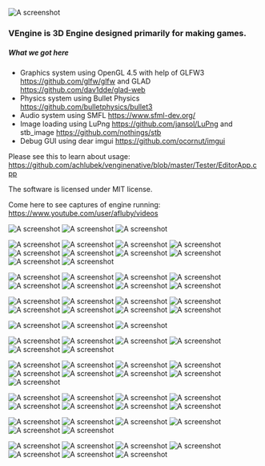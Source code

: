 ![A screenshot](http://i.imgur.com/jPEifJr.png "The awesome logo")

### VEngine is 3D Engine designed primarily for making games.

##### What we got here
- Graphics system using OpenGL 4.5 with help of GLFW3 https://github.com/glfw/glfw and GLAD https://github.com/dav1dde/glad-web
- Physics system using Bullet Physics https://github.com/bulletphysics/bullet3
- Audio system using SMFL https://www.sfml-dev.org/
- Image loading using LuPng https://github.com/jansol/LuPng and stb_image https://github.com/nothings/stb
- Debug GUI using dear imgui https://github.com/ocornut/imgui

Please see this to learn about usage:
https://github.com/achlubek/venginenative/blob/master/Tester/EditorApp.cpp 

The software is licensed under MIT license.

Come here to see captures of engine running: https://www.youtube.com/user/afluby/videos

![A screenshot](http://i.imgur.com/vRAriyJ.jpg "Screenshot")
![A screenshot](http://i.imgur.com/Fln19jV.jpg "Screenshot")
![A screenshot](http://i.imgur.com/yiGqSNL.jpg "Screenshot")

![A screenshot](http://i.imgur.com/JFbM32i.jpg "Screenshot")
![A screenshot](http://i.imgur.com/OQn4Y1M.jpg "Screenshot")
![A screenshot](http://i.imgur.com/3dtvtpO.jpg "Screenshot")
![A screenshot](http://i.imgur.com/rqyR8yc.jpg "Screenshot")
![A screenshot](http://i.imgur.com/aCM9Ffo.jpg "Screenshot")
![A screenshot](http://i.imgur.com/0eUQ4Xf.png "Screenshot")
![A screenshot](http://i.imgur.com/20OqmWi.jpg "Screenshot")
![A screenshot](http://i.imgur.com/GJn610l.jpg "Screenshot")
![A screenshot](http://i.imgur.com/FWThalh.jpg "Screenshot")
![A screenshot](http://i.imgur.com/DjAQtvA.jpg "Screenshot")

![A screenshot](http://i.imgur.com/WUy9HUE.jpg "Screenshot")
![A screenshot](http://i.imgur.com/mNyowcg.jpg "Screenshot")
![A screenshot](http://i.imgur.com/2bvdD8r.jpg "Screenshot")
![A screenshot](http://i.imgur.com/I7jspyw.jpg "Screenshot")
![A screenshot](http://i.imgur.com/BHPBeYg.png "Screenshot")
![A screenshot](http://i.imgur.com/UOSoge0.png "Screenshot")
![A screenshot](http://i.imgur.com/dkmcp5j.jpg "Screenshot")
![A screenshot](http://i.imgur.com/sjQCinD.jpg "Screenshot")

![A screenshot](http://i.imgur.com/7Q5Shi6.jpg "Screenshot")
![A screenshot](http://i.imgur.com/cqvH7nr.jpg "Screenshot")
![A screenshot](http://i.imgur.com/vEzUz6w.jpg "Screenshot")
![A screenshot](http://i.imgur.com/CviCS4K.jpg "Screenshot")
![A screenshot](http://i.imgur.com/Q3bgt7X.jpg "Screenshot")
![A screenshot](http://i.imgur.com/sQDfoZV.jpg "Screenshot")
![A screenshot](http://i.imgur.com/1GXtmVt.jpg "Screenshot")
![A screenshot](http://i.imgur.com/mQHGtsg.jpg "Screenshot")

![A screenshot](http://i.imgur.com/9DHv5fa.jpg "Screenshot")
![A screenshot](http://i.imgur.com/UZQKfoi.jpg "Screenshot")
![A screenshot](http://i.imgur.com/dFYm77K.jpg "Screenshot")

![A screenshot](http://i.imgur.com/l0gqXox.jpg "Screenshot")
![A screenshot](http://i.imgur.com/sS5Tyd6.jpg "Screenshot")
![A screenshot](http://i.imgur.com/HAa3zoL.jpg "Screenshot")
![A screenshot](http://i.imgur.com/dKOTp4e.jpg "Screenshot")
![A screenshot](http://i.imgur.com/v541cST.jpg "Screenshot")
![A screenshot](http://i.imgur.com/66VKQfj.jpg "Screenshot")

![A screenshot](http://i.imgur.com/LrM3XEr.jpg "Screenshot")
![A screenshot](http://i.imgur.com/I2pNgIF.jpg "Screenshot")
![A screenshot](http://i.imgur.com/sICFuIb.jpg "Screenshot")
![A screenshot](http://i.imgur.com/ekURSVa.jpg "Screenshot")
![A screenshot](http://i.imgur.com/DAWY6FZ.png "Screenshot")
![A screenshot](http://i.imgur.com/7POLfgp.jpg "Screenshot")
![A screenshot](http://i.imgur.com/W6EbpAo.jpg "Screenshot")
![A screenshot](http://i.imgur.com/omjOPqh.jpg "Screenshot")
![A screenshot](http://i.imgur.com/FnNuklM.jpg "Screenshot")

![A screenshot](http://i.imgur.com/jq0pFvm.jpg "Screenshot")
![A screenshot](http://i.imgur.com/zeDzsRh.jpg "Screenshot")
![A screenshot](http://i.imgur.com/nWom3Eg.jpg "Screenshot")
![A screenshot](http://i.imgur.com/lcu666f.jpg "Screenshot")
![A screenshot](http://i.imgur.com/imAMSdX.jpg "Screenshot")
![A screenshot](http://i.imgur.com/W97smrR.jpg "Screenshot")
![A screenshot](http://i.imgur.com/Ljo5obv.jpg "Screenshot")
![A screenshot](http://i.imgur.com/qE896oQ.jpg "Screenshot")

![A screenshot](http://i.imgur.com/5DgOIFM.jpg "Screenshot")
![A screenshot](http://i.imgur.com/v7FyUUi.jpg "Screenshot")
![A screenshot](http://i.imgur.com/LzICARx.jpg "Screenshot")
![A screenshot](http://i.imgur.com/fnmUeGE.jpg "Screenshot")
![A screenshot](http://i.imgur.com/wHpJKiW.jpg "Screenshot")
![A screenshot](http://i.imgur.com/ya2WYS2.jpg "Screenshot")

![A screenshot](http://i.imgur.com/OPC6bhF.jpg "Screenshot")
![A screenshot](http://i.imgur.com/pdMSj3Z.jpg "Screenshot")
![A screenshot](http://i.imgur.com/DvNsH2M.jpg "Screenshot")
![A screenshot](http://i.imgur.com/58qYi1D.jpg "Screenshot")
![A screenshot](http://i.imgur.com/RLWOXI6.jpg "Screenshot")
![A screenshot](http://i.imgur.com/tSjYeWb.jpg "Screenshot")
![A screenshot](http://i.imgur.com/iuNmytR.jpg "Screenshot")
